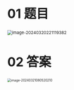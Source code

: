 # 01 题目

<img src="https://cvp.oss-cn-shanghai.aliyuncs.com/picgo/202403202211453.png" alt="image-20240320221119382" style="zoom: 67%;" />

# 02 答案

<img src="https://cvp.oss-cn-shanghai.aliyuncs.com/picgo/202403210805314.png" alt="image-20240321080520210" style="zoom:50%;" />